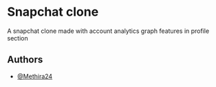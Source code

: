 
# Snapchat clone 

A snapchat clone made with account analytics graph features in profile section 


## Authors

- [@Methira24](https://github.com/Methira24)
  

